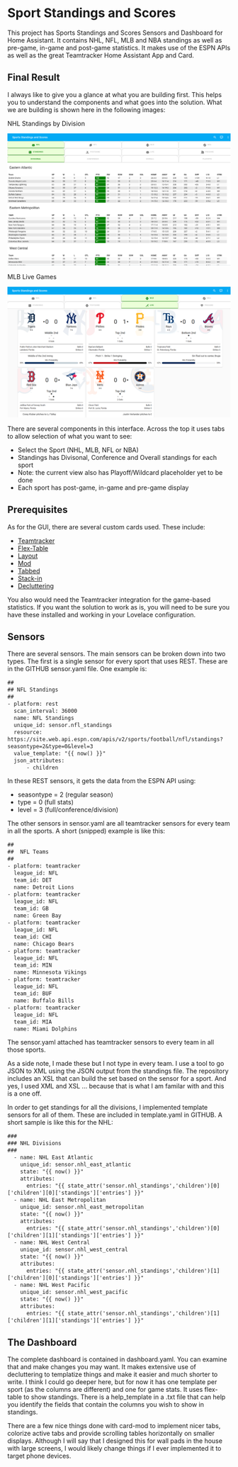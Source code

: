 # Sport Standings and Scores

This project has Sports Standings and Scores Sensors and Dashboard for Home Assistant.
It contains NHL, NFL, MLB and NBA standings as well as pre-game, in-game and post-game statistics.
It makes use of the ESPN APIs as well as the great Teamtracker Home Assistant App and Card.

## Final Result

I always like to give you a glance at what you are building first. 
This helps you to understand the components and what goes into the solution. 
What we are building is shown here in the following images:

NHL Standings by Division

![img/nhl_standings_division.png](img/nhl_standings_division.png)

MLB Live Games

![img/mlb_live.png](img/mlb_live.png)

There are several components in this interface.
Across the top it uses tabs to allow selection of what you want to see:

- Select the Sport (NHL, MLB, NFL or NBA)
- Standings has Divisonal, Conference and Overall standings for each sport
- Note: the current view also has Playoff/Wildcard placeholder yet to be done
- Each sport has post-game, in-game and pre-game display

## Prerequisites

As for the GUI, there are several custom cards used. These include:

- [Teamtracker](https://github.com/vasqued2/ha-teamtracker)
- [Flex-Table](https://github.com/custom-cards/flex-table-card)
- [Layout](https://github.com/thomasloven/lovelace-layout-card)
- [Mod](https://github.com/thomasloven/lovelace-card-mod)
- [Tabbed](https://github.com/kinghat/tabbed-card)
- [Stack-in](https://github.com/custom-cards/stack-in-card)
- [Decluttering](https://github.com/custom-cards/decluttering-card)

You also would need the Teamtracker integration for the game-based statistics.
If you want the solution to work as is, you will need to be sure you have these installed and working in your Lovelace configuration.

## Sensors

There are several sensors. 
The main sensors can be broken down into two types.
The first is a single sensor for every sport that uses REST. 
These are in the GITHUB sensor.yaml file.
One example is:


```
##
## NFL Standings
##
- platform: rest
  scan_interval: 36000
  name: NFL Standings
  unique_id: sensor.nfl_standings
  resource: https://site.web.api.espn.com/apis/v2/sports/football/nfl/standings?seasontype=2&type=0&level=3
  value_template: "{{ now() }}"
  json_attributes:
      - children
```
In these REST sensors, it gets the data from the ESPN API using:

- seasontype = 2 (regular season)
- type = 0 (full stats)
- level = 3 (full/conference/division)

The other sensors in sensor.yaml are all teamtracker sensors for every team in all the sports.
A short (snipped) example is like this:

```
##
##  NFL Teams
##
- platform: teamtracker
  league_id: NFL
  team_id: DET
  name: Detroit Lions
- platform: teamtracker
  league_id: NFL
  team_id: GB
  name: Green Bay
- platform: teamtracker
  league_id: NFL
  team_id: CHI
  name: Chicago Bears
- platform: teamtracker
  league_id: NFL
  team_id: MIN
  name: Minnesota Vikings
- platform: teamtracker
  league_id: NFL
  team_id: BUF
  name: Buffalo Bills
- platform: teamtracker
  league_id: NFL
  team_id: MIA
  name: Miami Dolphins
```

The sensor.yaml attached has teamtracker sensors to every team in all those sports.

As a side note, I made these but I not type in every team. I use a tool to go JSON to XML using the JSON output from the standings file.
The repository includes an XSL that can build the set based on the sensor for a sport.
And yes, I used XML and XSL ... because that is what I am familar with and this is a one off.

In order to get standings for all the divisions, I implemented template sensors for all of them.
These are included in template.yaml in GITHUB.
A short sample is like this for the NHL:


```
###
### NHL Divisions
###
  - name: NHL East Atlantic
    unique_id: sensor.nhl_east_atlantic
    state: "{{ now() }}"
    attributes:
      entries: "{{ state_attr('sensor.nhl_standings','children')[0]['children'][0]['standings']['entries'] }}"
  - name: NHL East Metropolitan
    unique_id: sensor.nhl_east_metropolitan
    state: "{{ now() }}"
    attributes:
      entries: "{{ state_attr('sensor.nhl_standings','children')[0]['children'][1]['standings']['entries'] }}"
  - name: NHL West Central
    unique_id: sensor.nhl_west_central
    state: "{{ now() }}"
    attributes:
      entries: "{{ state_attr('sensor.nhl_standings','children')[1]['children'][0]['standings']['entries'] }}"
  - name: NHL West Pacific
    unique_id: sensor.nhl_west_pacific
    state: "{{ now() }}"
    attributes:
      entries: "{{ state_attr('sensor.nhl_standings','children')[1]['children'][1]['standings']['entries'] }}"
```

## The Dashboard

The complete dashboard is contained in dashboard.yaml. 
You can examine that and make changes you may want.
It makes extensive use of decluttering to templatize things and make it easier and much shorter to write.
I think I could go deeper here, but for now it has one template per sport (as the columns are different) and one for game stats.
It uses flex-table to show standings. 
There is a help_template in a .txt file that can help you identify the fields that contain the columns you wish to show in standings.

There are a few nice things done with card-mod to implement nicer tabs, colorize active tabs and provide scrolling tables horizontally on smaller displays.
Although I will say that I designed this for wall pads in the house with large screens, I would likely change things if I ever implemented it to target phone devices.
